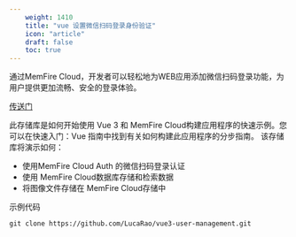```yaml
---
    weight: 1410
    title: "vue 设置微信扫码登录身份验证"
    icon: "article"
    draft: false
    toc: true
---
```


通过MemFire Cloud，开发者可以轻松地为WEB应用添加微信扫码登录功能，为用户提供更加流畅、安全的登录体验。

[传送门](/docs/app/development_guide/auth/authentication/wechatqrauth/)



此存储库是如何开始使用 Vue 3 和 MemFire Cloud构建应用程序的快速示例。您可以在快速入门：Vue 指南中找到有关如何构建此应用程序的分步指南。
该存储库将演示如何：
- 使用MemFire Cloud Auth 的微信扫码登录认证
- 使用 MemFire Cloud数据库存储和检索数据
- 将图像文件存储在 MemFire Cloud存储中

示例代码

```
git clone https://github.com/LucaRao/vue3-user-management.git
```
